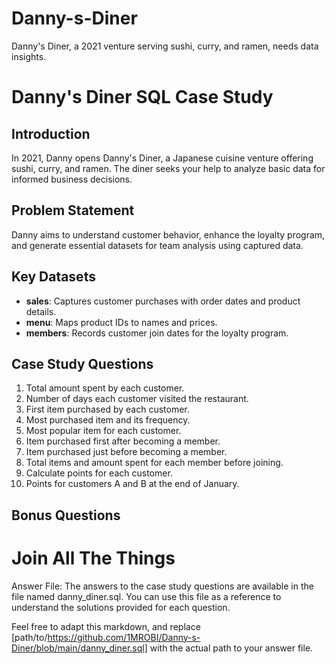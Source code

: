 # Danny-s-Diner
Danny's Diner, a 2021 venture serving sushi, curry, and ramen, needs data insights. 
# Danny's Diner SQL Case Study

## Introduction

In 2021, Danny opens Danny's Diner, a Japanese cuisine venture offering sushi, curry, and ramen. The diner seeks your help to analyze basic data for informed business decisions.

## Problem Statement

Danny aims to understand customer behavior, enhance the loyalty program, and generate essential datasets for team analysis using captured data.

## Key Datasets

- **sales**: Captures customer purchases with order dates and product details.
- **menu**: Maps product IDs to names and prices.
- **members**: Records customer join dates for the loyalty program.

## Case Study Questions

1. Total amount spent by each customer.
2. Number of days each customer visited the restaurant.
3. First item purchased by each customer.
4. Most purchased item and its frequency.
5. Most popular item for each customer.
6. Item purchased first after becoming a member.
7. Item purchased just before becoming a member.
8. Total items and amount spent for each member before joining.
9. Calculate points for each customer.
10. Points for customers A and B at the end of January.

## Bonus Questions
# Join All The Things


Answer File: The answers to the case study questions are available in the file named danny_diner.sql. You can use this file as a reference to understand the solutions provided for each question.

Feel free to adapt this markdown, and replace [path/to/https://github.com/1MROBI/Danny-s-Diner/blob/main/danny_diner.sql] with the actual path to your answer file.
